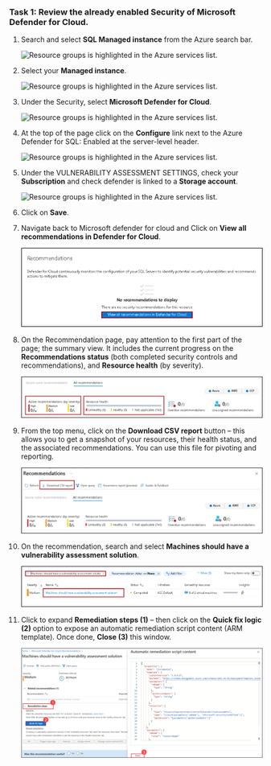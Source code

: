### Task 1: Review the already enabled Security of Microsoft Defender for Cloud.

1. Search and select **SQL Managed instance** from the Azure search bar.
    
    ![Resource groups is highlighted in the Azure services list.](media/1.26.png "Azure services")

1. Select your **Managed instance**.

    ![Resource groups is highlighted in the Azure services list.](media/1.27.png "Azure services")
    
1. Under the Security, select **Microsoft Defender for Cloud**.
    
    ![Resource groups is highlighted in the Azure services list.](media/1.28.png "Azure services")
    
1. At the top of the page click on the **Configure** link next to the Azure Defender for SQL: Enabled at the server-level header.

    ![Resource groups is highlighted in the Azure services list.](media/1.30.png "Azure services")
        
1. Under the VULNERABILITY ASSESSMENT SETTINGS, check your **Subscription** and check defender is linked to a **Storage account**.

    ![Resource groups is highlighted in the Azure services list.](media/1.29.png "Azure services")
    
1. Click on **Save**.
    
1. Navigate back to Microsoft defender for cloud and Click on **View all recommendations in Defender for Cloud**.

    ![Resource groups is highlighted in the Azure services list.](media/1.86.png "Azure services")

1. On the Recommendation page, pay attention to the first part of the page; the summary view. It includes the current progress on the **Recommendations status** (both completed security controls and recommendations), and **Resource health** (by severity).

    ![Resource groups is highlighted in the Azure services list.](media/1.87.png "Azure services")


1. From the top menu, click on the **Download CSV report** button – this allows you to get a snapshot of your resources, their health status, and the associated            recommendations. You can use this file for pivoting and reporting.

    ![Resource groups is highlighted in the Azure services list.](media/1.88.png "Azure services")
   
1. On the recommendation, search and select **Machines should have a vulnerability assessment solution**.

    ![Resource groups is highlighted in the Azure services list.](media/1.89.png "Azure services")
    
    
1. Click to expand **Remediation steps (1)** – then click on the **Quick fix logic (2)** option to expose an automatic remediation script content (ARM template). Once    done, **Close (3)** this window. 

    ![Resource groups is highlighted in the Azure services list.](media/1.90.png "Azure services")
